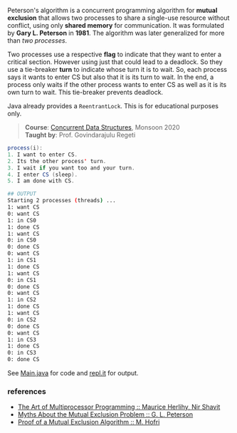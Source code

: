 Peterson's algorithm is a concurrent programming
algorithm for **mutual exclusion** that allows two
processes to share a single-use resource without
conflict, using only **shared memory** for communication.
It was formulated by **Gary L. Peterson** in **1981**.
The algorithm was later generalized for more than
*two processes*.

Two processes use a respective **flag** to
indicate that they want to enter a critical
section. However using just that could lead to
a deadlock. So they use a tie-breaker **turn** to
indicate whose turn it is to wait. So, each
process says it wants to enter CS but also that
it is its turn to wait. In the end, a process
only waits if the other process wants to enter
CS as well as it is its own turn to wait. This
tie-breaker prevents deadlock.

Java already provides a `ReentrantLock`. This is
for educational purposes only.

> **Course**: [Concurrent Data Structures], Monsoon 2020<br>
> **Taught by**: Prof. Govindarajulu Regeti

[Concurrent Data Structures]: https://github.com/iiithf/concurrent-data-structures

```java
process(i):
1. I want to enter CS.
2. Its the other process' turn.
3. I wait if you want too and your turn.
4. I enter CS (sleep).
5. I am done with CS.
```

```bash
## OUTPUT
Starting 2 processes (threads) ...
1: want CS
0: want CS
1: in CS0
1: done CS
1: want CS
0: in CS0
0: done CS
0: want CS
1: in CS1
1: done CS
1: want CS
0: in CS1
0: done CS
0: want CS
1: in CS2
1: done CS
1: want CS
0: in CS2
0: done CS
0: want CS
1: in CS3
1: done CS
0: in CS3
0: done CS
```

See [Main.java] for code and [repl.it] for output.

[Main.java]: https://repl.it/@wolfram77/peterson-algorithm#Main.java
[repl.it]: https://peterson-algorithm.wolfram77.repl.run


### references

- [The Art of Multiprocessor Programming :: Maurice Herlihy, Nir Shavit](https://dl.acm.org/doi/book/10.5555/2385452)
- [Myths About the Mutual Exclusion Problem :: G. L. Peterson](https://zoo.cs.yale.edu/classes/cs323/doc/Peterson.pdf)
- [Proof of a Mutual Exclusion Algorithm :: M. Hofri](https://docs.lib.purdue.edu/cgi/viewcontent.cgi?referer=https://www.google.com/&httpsredir=1&article=1778&context=cstech)
